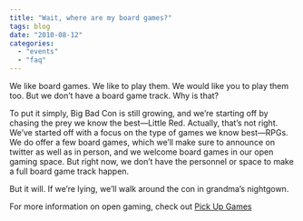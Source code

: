 ```yaml
---
title: "Wait, where are my board games?"
tags: blog
date: "2010-08-12"
categories: 
  - "events"
  - "faq"
---
```


We like board games. We like to play them. We would like you to play them too. But we don’t have a board game track. Why is that?

To put it simply, Big Bad Con is still growing, and we’re starting off by chasing the prey we know the best—Little Red. Actually, that’s not right. We’ve started off with a focus on the type of games we know best—RPGs. We do offer a few board games, which we’ll make sure to announce on twitter as well as in person, and we welcome board games in our open gaming space. But right now, we don’t have the personnel or space to make a full board game track happen.

But it will. If we’re lying, we’ll walk around the con in grandma’s nightgown.

For more information on open gaming, check out [Pick Up Games](http://www.bigbadcon.com/?p=164)
